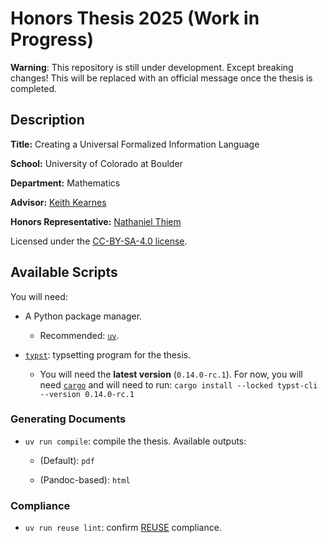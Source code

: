 # Honors Thesis 2025 (Work in Progress)

**Warning**: This repository is still under development. Except breaking changes!
This will be replaced with an official message once the thesis is completed.

## Description

**Title:** Creating a Universal Formalized Information Language

**School:** University of Colorado at Boulder

**Department:** Mathematics

**Advisor:** [Keith Kearnes](kearnes@colorado.edu)

**Honors Representative:** [Nathaniel Thiem](nathaniel.thiem@colorado.edu)

Licensed under the [CC-BY-SA-4.0 license](./LICENSES/CC-BY-SA-4.0.txt).

## Available Scripts

You will need:

- A Python package manager.
  - Recommended: [`uv`](https://github.com/astral-sh/uv).

- [`typst`](https://github.com/typst/typst): typsetting program for the thesis.

  - You will need the **latest version** (`0.14.0-rc.1`).
  For now, you will need [`cargo`](https://doc.rust-lang.org/cargo/getting-started/installation.html)
  and will need to run:
    `cargo install --locked typst-cli --version 0.14.0-rc.1`

### Generating Documents

- `uv run compile`: compile the thesis. Available outputs:

  - (Default): `pdf`

  - (Pandoc-based): `html`

### Compliance

- `uv run reuse lint`: confirm [REUSE](https://reuse.software/faq/) compliance.
